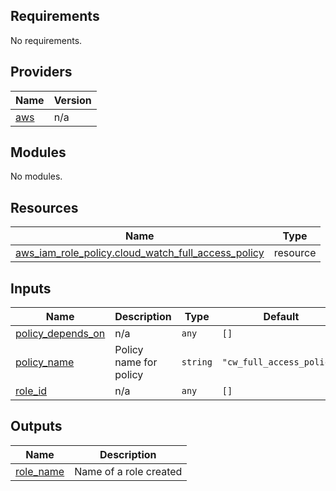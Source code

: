 ## Requirements

No requirements.

## Providers

| Name | Version |
|------|---------|
| <a name="provider_aws"></a> [aws](#provider\_aws) | n/a |

## Modules

No modules.

## Resources

| Name | Type |
|------|------|
| [aws_iam_role_policy.cloud_watch_full_access_policy](https://registry.terraform.io/providers/hashicorp/aws/latest/docs/resources/iam_role_policy) | resource |

## Inputs

| Name | Description | Type | Default | Required |
|------|-------------|------|---------|:--------:|
| <a name="input_policy_depends_on"></a> [policy\_depends\_on](#input\_policy\_depends\_on) | n/a | `any` | `[]` | no |
| <a name="input_policy_name"></a> [policy\_name](#input\_policy\_name) | Policy name for policy | `string` | `"cw_full_access_policy"` | no |
| <a name="input_role_id"></a> [role\_id](#input\_role\_id) | n/a | `any` | `[]` | no |

## Outputs

| Name | Description |
|------|-------------|
| <a name="output_role_name"></a> [role\_name](#output\_role\_name) | Name of a role created |
